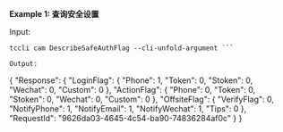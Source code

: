 **Example 1: 查询安全设置**



Input: 

```
tccli cam DescribeSafeAuthFlag --cli-unfold-argument ```

Output: 
```
{
    "Response": {
        "LoginFlag": {
            "Phone": 1,
            "Token": 0,
            "Stoken": 0,
            "Wechat": 0,
            "Custom": 0
        },
        "ActionFlag": {
            "Phone": 0,
            "Token": 0,
            "Stoken": 0,
            "Wechat": 0,
            "Custom": 0
        },
        "OffsiteFlag": {
            "VerifyFlag": 0,
            "NotifyPhone": 1,
            "NotifyEmail": 1,
            "NotifyWechat": 1,
            "Tips": 0
        },
        "RequestId": "9626da03-4645-4c54-ba90-74836284af0c"
    }
}
```

